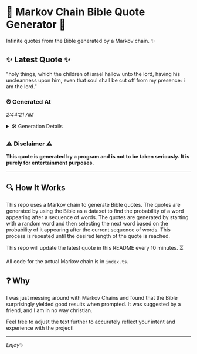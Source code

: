 # 📖 Markov Chain Bible Quote Generator 📖

Infinite quotes from the Bible generated by a Markov chain. ✨

## ✨ Latest Quote ✨
"holy things, which the children of israel hallow unto the lord, having his uncleanness upon him, even that soul shall be cut off from my presence: i am the lord."

### ⏰ Generated At
*2:44:21 AM*

<details>
    <summary>🛠️ Generation Details</summary>
    <p>
        <strong>🌱 Seed:</strong> holy<br>
        <strong>🔄 Iterations:</strong> 29<br>
        <strong>📜 Context History:</strong><br>[ holy ]: things,<br>[ holy, things, ]: which<br>[ holy, things,, which ]: the<br>[ holy, things,, which, the ]: children<br>[ holy, things,, which, the, children ]: of<br>[ holy, things,, which, the, children, of ]: israel<br>[ things,, which, the, children, of, israel ]: hallow<br>[ which, the, children, of, israel, hallow ]: unto<br>[ the, children, of, israel, hallow, unto ]: the<br>[ children, of, israel, hallow, unto, the ]: lord,<br>[ of, israel, hallow, unto, the, lord, ]: having<br>[ israel, hallow, unto, the, lord,, having ]: his<br>[ hallow, unto, the, lord,, having, his ]: uncleanness<br>[ unto, the, lord,, having, his, uncleanness ]: upon<br>[ the, lord,, having, his, uncleanness, upon ]: him,<br>[ lord,, having, his, uncleanness, upon, him, ]: even<br>[ having, his, uncleanness, upon, him,, even ]: that<br>[ his, uncleanness, upon, him,, even, that ]: soul<br>[ uncleanness, upon, him,, even, that, soul ]: shall<br>[ upon, him,, even, that, soul, shall ]: be<br>[ him,, even, that, soul, shall, be ]: cut<br>[ even, that, soul, shall, be, cut ]: off<br>[ that, soul, shall, be, cut, off ]: from<br>[ soul, shall, be, cut, off, from ]: my<br>[ shall, be, cut, off, from, my ]: presence:<br>[ be, cut, off, from, my, presence: ]: i<br>[ cut, off, from, my, presence:, i ]: am<br>[ off, from, my, presence:, i, am ]: the<br>[ from, my, presence:, i, am, the ]: lord.<br>
    </p>
</details>

### ⚠️ Disclaimer ⚠️
**This quote is generated by a program and is not to be taken seriously. It is purely for entertainment purposes.**

---

## 🔍 How It Works

This repo uses a Markov chain to generate Bible quotes. The quotes are generated by using the Bible as a dataset to find the probability of a word appearing after a sequence of words. The quotes are generated by starting with a random word and then selecting the next word based on the probability of it appearing after the current sequence of words. This process is repeated until the desired length of the quote is reached.

This repo will update the latest quote in this README every 10 minutes. ⏳

All code for the actual Markov chain is in `index.ts`.

## ❓ Why

I was just messing around with Markov Chains and found that the Bible surprisingly yielded good results when prompted. 
It was suggested by a friend, and I am in no way christian.

Feel free to adjust the text further to accurately reflect your intent and experience with the project!

---

*Enjoy*✨
